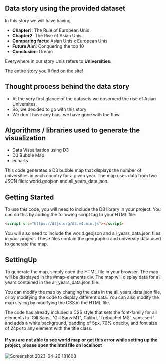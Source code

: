 ## Data story using the provided dataset

In this story we will have having

- **Chapter1**: The Rule of European Unis
- **Chapter2**: The Rise of Asian Unis
- **Comparing facts**: Asian Unis x European Unis
- **Future Aim**: Conquering the top 10
- **Conclusion**: Dream

Everywhere in our story Unis refers to **Universities**.

The entire story you'll find on the site!

## Thought process behind the data story

- At the very first glance of the datasets we observerd the rise of Asian Universites.
- So, we decided to go with this story
- We don't have any bias, we have gone with the flow



## Algorithms / libraries used to generate the visualization
- Data Visualisation using D3
- D3 Bubble Map
- echarts

This code generates a D3 bubble map that displays the number of universities in each country for a given year. The map uses data from two JSON files: world.geojson and all_years_data.json.

## Getting Started

To use this code, you will need to include the D3 library in your project. You can do this by adding the following script tag to your HTML file:


```html
<script src="https://d3js.org/d3.v4.min.js"></script>
```

You will also need to include the world.geojson and all_years_data.json files in your project. These files contain the geographic and university data used to generate the map.

## SettingUp

To generate the map, simply open the HTML file in your browser. The map will be displayed in the #map-elements div. The map will display data for all years contained in the all_years_data.json file.

You can modify the map by changing the data in the all_years_data.json file, or by modifying the code to display different data. You can also modify the map styling by modifying the CSS in the HTML file.

The code has already included a CSS style that sets the font-family for all elements to 'Gill Sans', 'Gill Sans MT', Calibri, 'Trebuchet MS', sans-serif and adds a white background, padding of 5px, 70% opacity, and font size of 24px to any element with the title class.

#### If you are not able to see world map or get this error while setting up the project, please open the html file on localhost
![Screenshot 2023-04-20 181608](https://user-images.githubusercontent.com/75531528/233370220-428e4e56-aac0-456c-b41f-c74a8e49f901.png)



